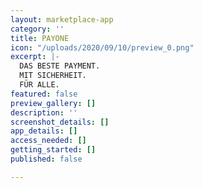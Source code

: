 ```yaml
---
layout: marketplace-app
category: ''
title: PAYONE
icon: "/uploads/2020/09/10/preview_0.png"
excerpt: |-
  DAS BESTE PAYMENT.
  MIT SICHERHEIT.
  FÜR ALLE.
featured: false
preview_gallery: []
description: ''
screenshot_details: []
app_details: []
access_needed: []
getting_started: []
published: false

---
```

